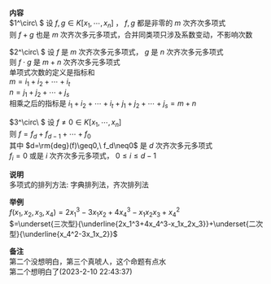 **内容**  
 $1^\circ\ $ 设 $f,g\in K[x_1,\cdots,x_n]$ ， $f,g$ 都是非零的 $m$ 次齐次多项式  
则 $f+g$ 也是 $m$ 次齐次多元多项式，合并同类项只涉及系数变动，不影响次数  
  
 $2^\circ\ $ 设 $f$ 是 $m$ 次齐次多元多项式， $g$ 是 $n$ 次齐次多元多项式  
则 $f\cdot g$ 是 $m+n$ 次齐次多元多项式  
单项式次数的定义是指标和  
 $m=i_1+i_2+\cdots+i_t$  
 $n=j_1+j_2+\cdots+j_s$  
相乘之后的指标是 $i_1+i_2+\cdots+i_t+j_1+j_2+\cdots+j_s=m+n$  
  
 $3^\circ\ $ 设 $f\neq0\in K[x_1,\cdots,x_n]$  
则 $f=f_d+f_{d-1}+\cdots+f_0$  
其中 $d=\rm{deg}(f)\geq0,\ f_d\neq0$ 是 $d$ 次齐次多元多项式  
 $f_i=0$ 或是 $i$ 次齐次多元多项式， $0\leq i\leq d-1$  
  
**说明**  
多项式的排列方法: 字典排列法，齐次排列法  
  
**举例**  
 $f(x_1,x_2,x_3,x_4)=2x_1^3-3x_1x_2+4x_4^3-x_1x_2x_3+x_4^2$  
 $=\underset{三次型}{\underline{2x_1^3+4x_4^3-x_1x_2x_3}}+\underset{二次型}{\underline{x_4^2-3x_1x_2}}$  
  
**备注**  
第二个没想明白，第三个真唬人，这个命题有点水  
第二个想明白了(2023-2-10 22:43:37)  
